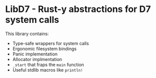 LibD7 - Rust-y abstractions for D7 system calls
===============================================

This library contains:
* Type-safe wrappers for system calls
* Ergonomic filesystem bindings
* Panic implementation
* Allocator implmentation
* `_start` that fraps the `main` function
* Useful stdlib macros like `println!`
